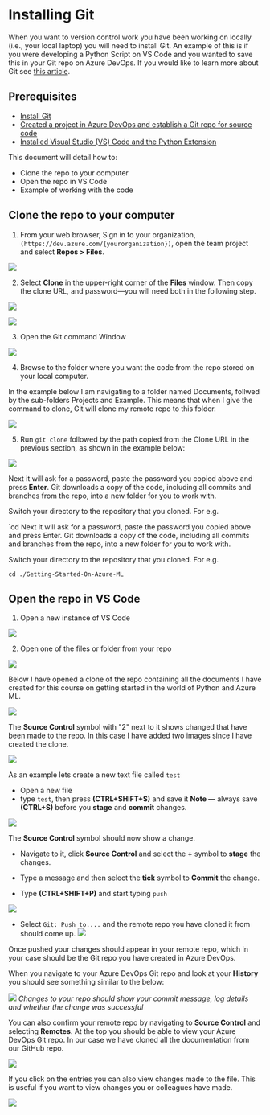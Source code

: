 # Installing Git

When you want to version control work you have been working on locally (i.e., your local laptop) you will need to install Git. 
An example of this is if you were developing a Python Script on VS Code and you wanted to save this in your Git repo on Azure DevOps. 
If you would like to learn more about Git see [this article](https://guides.github.com/introduction/git-handbook/).

## Prerequisites

* [Install Git](https://git-scm.com/book/en/v2/Getting-Started-Installing-Git)
* [Created a project in Azure DevOps and establish a Git repo for source code](https://github.com/PeakIndicatorsHub/Getting-Started-On-Azure-ML/blob/main/Documents/Create_project_Azure_DevOps.md)
* [Installed Visual Studio (VS) Code and the Python Extension](https://github.com/felicity-borg/Getting-Started-On-Azure-ML/blob/main/Documents/Installing_VS_Code.md)

This document will detail how to:

* Clone the repo to your computer
* Open the repo in VS Code
* Example of working with the code

## Clone the repo to your computer

1. From your web browser, Sign in to your organization, `(https://dev.azure.com/{yourorganization})`, open the team project and select **Repos > Files**. 

![](https://github.com/PeakIndicatorsHub/Getting-Started-On-Azure-ML/blob/main/Images/Dev11.PNG)

2. Select **Clone** in the upper-right corner of the **Files** window. Then copy the clone URL, and password—you will need both in the following step. 

![](https://github.com/PeakIndicatorsHub/Getting-Started-On-Azure-ML/blob/main/Images/Dev15.PNG)

![](https://github.com/PeakIndicatorsHub/Getting-Started-On-Azure-ML/blob/main/Images/Dev16.PNG)

3. Open the Git command Window 

![](./DevOps_Git_Images/Dev17.PNG)

4. Browse to the folder where you want the code from the repo stored on your local computer. 

In the example below I am navigating to a folder named Documents, follwed by the sub-folders Projects and Example. This means that when I give the command to clone, Git will clone my remote repo to this folder. 

![](./DevOps_Git_Images/Dev18.PNG)

5. Run `git clone` followed by the path copied from the Clone URL in the previous section, as shown in the example below:

![](./DevOps_Git_Images/Dev19.PNG)

Next it will ask for a password, paste the password you copied above and press **Enter**. Git downloads a copy of the code, including all commits and branches from the repo, into a new folder for you to work with.

Switch your directory to the repository that you cloned. For e.g.

`cd Next it will ask for a password, paste the password you copied above and press Enter. Git downloads a copy of the code, including all commits and branches from the repo, into a new folder for you to work with.

Switch your directory to the repository that you cloned. For e.g. 

`cd ./Getting-Started-On-Azure-ML`

## Open the repo in VS Code

1. Open a new instance of VS Code

![](./DevOps_Git_Images/Dev20.PNG)

2. Open one of the files or folder from your repo

![](./DevOps_Git_Images/Dev21.PNG)

Below I have opened a clone of the repo containing all the documents I have created for this course on getting started in the world of Python and Azure ML.

![](./DevOps_Git_Images/Dev22.PNG)

The **Source Control** symbol with "2" next to it shows changed that have been made to the repo. In this case I have added two images since I have created the clone. 

![](./DevOps_Git_Images/Dev23.PNG)

As an example lets create a new text file called `test`

* Open a new file
* type `test`, then press **(CTRL+SHIFT+S)** and save it 
**Note	—** always save **(CTRL+S)** before you **stage** and **commit** changes. 

![](./DevOps_Git_Images/Dev23.PNG)

The **Source Control** symbol should now show a change.

* Navigate to it, click **Source Control** and select the **+** symbol to **stage** the changes. 

* Type a message and then select the **tick** symbol to **Commit** the change.

* Type **(CTRL+SHIFT+P)** and start typing `push`

![](./DevOps_Git_Images/Dev27.PNG)

* Select `Git: Push to....` and the remote repo you have cloned it from should come up. 
![](./DevOps_Git_Images/Dev28.PNG)

Once pushed your changes should appear in your remote repo, which in your case should be the Git repo you have created in Azure DevOps. 

When you navigate to your Azure DevOps Git repo and look at your **History** you should see something similar to the below:

![](./DevOps_Git_Images/Dev31.PNG) *Changes to your repo should show your commit message, log details and whether the change was successful*

You can also confirm your remote repo by navigating to **Source Control** and selecting **Remotes**. At the top you should be able to view your Azure DevOps Git repo. In our case we have cloned all the documentation from our GitHub repo. 

![](./DevOps_Git_Images/Dev29.PNG)

If you click on the entries you can also view changes made to the file. This is useful if you want to view changes you or colleagues have made.

![](./DevOps_Git_Images/Dev30.PNG)










